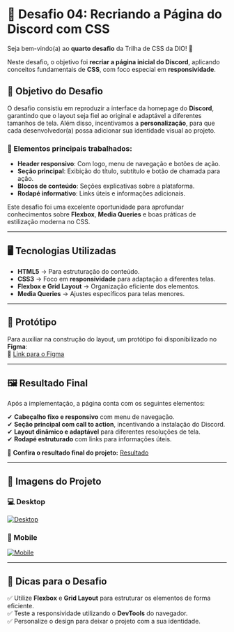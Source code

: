 # 🚀 Desafio 04: Recriando a Página do Discord com CSS  

Seja bem-vindo(a) ao **quarto desafio** da Trilha de CSS da DIO! 🎨  

Neste desafio, o objetivo foi **recriar a página inicial do Discord**, aplicando conceitos fundamentais de **CSS**, com foco especial em **responsividade**.  

## 🎯 Objetivo do Desafio  

O desafio consistiu em reproduzir a interface da homepage do **Discord**, garantindo que o layout seja fiel ao original e adaptável a diferentes tamanhos de tela. Além disso, incentivamos a **personalização**, para que cada desenvolvedor(a) possa adicionar sua identidade visual ao projeto.  

### 🔹 Elementos principais trabalhados:
- **Header responsivo**: Com logo, menu de navegação e botões de ação.  
- **Seção principal**: Exibição do título, subtítulo e botão de chamada para ação.  
- **Blocos de conteúdo**: Seções explicativas sobre a plataforma.  
- **Rodapé informativo**: Links úteis e informações adicionais.  

Este desafio foi uma excelente oportunidade para aprofundar conhecimentos sobre **Flexbox**, **Media Queries** e boas práticas de estilização moderna no CSS.  

---

## 🖥️ Tecnologias Utilizadas  

- **HTML5** → Para estruturação do conteúdo.  
- **CSS3** → Foco em **responsividade** para adaptação a diferentes telas.  
- **Flexbox e Grid Layout** → Organização eficiente dos elementos.  
- **Media Queries** → Ajustes específicos para telas menores.  

---

## 🎨 Protótipo  

Para auxiliar na construção do layout, um protótipo foi disponibilizado no **Figma**:  
🔗 [Link para o Figma](https://www.figma.com/design/NRBYrG5d4DSzObv7dpTqoM/Desafio-Responsividade---DIO?node-id=1-56&t=W88e5EGNfuSWfQlN-0) 

---

## 🖼️ Resultado Final  

Após a implementação, a página conta com os seguintes elementos:  

✔ **Cabeçalho fixo e responsivo** com menu de navegação.  
✔ **Seção principal com call to action**, incentivando a instalação do Discord.  
✔ **Layout dinâmico e adaptável** para diferentes resoluções de tela.  
✔ **Rodapé estruturado** com links para informações úteis.  

🔗 **Confira o resultado final do projeto:** 
[Resultado]()

---

## 📸 Imagens do Projeto  

### 💻 Desktop  
[![Desktop](https://github.com/user-attachments/assets/93e2e41e-b94f-47d4-a30f-3afe867db214)](https://github.com/user-attachments/assets/93e2e41e-b94f-47d4-a30f-3afe867db214)

### 📱 Mobile  
[![Mobile](https://github.com/user-attachments/assets/ec76da4b-8164-4e63-b7c9-bbe3c706ddf9)](https://github.com/user-attachments/assets/ec76da4b-8164-4e63-b7c9-bbe3c706ddf9)

---

## 📌 Dicas para o Desafio  

✅ Utilize **Flexbox** e **Grid Layout** para estruturar os elementos de forma eficiente.  
✅ Teste a responsividade utilizando o **DevTools** do navegador.  
✅ Personalize o design para deixar o projeto com a sua identidade.  
